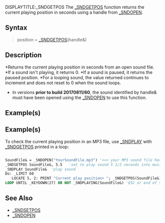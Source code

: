 DISPLAYTITLE:_SNDGETPOS
The [_SNDGETPOS](_SNDGETPOS) function returns the current playing position in seconds using a handle from [_SNDOPEN](_SNDOPEN).


## Syntax

> position = [_SNDGETPOS](_SNDGETPOS)(handle&)


## Description

*Returns the current playing position in seconds from an open sound file.
*If a sound isn't playing, it returns 0.
*If a sound is paused, it returns the paused position.
*For a looping sound, the value returned continues to increment and does not reset to 0 when the sound loops.
* In versions **prior to build 20170811/60**, the sound identified by handle& must have been opened using the [_SNDOPEN](_SNDOPEN) to use this function.


## Example(s)

## Example(s)
 To check the current playing position in an MP3 file, use [_SNDPLAY](_SNDPLAY) with [_SNDGETPOS](_SNDGETPOS) printed in a loop:

```vb

SoundFile& = _SNDOPEN("YourSoundFile.mp3") '<<< your MP3 sound file here!
_SNDSETPOS SoundFile&, 5.5   'set to play sound 5 1/2 seconds into music 
_SNDPLAY SoundFile&  'play sound 
Do: _LIMIT 60     
   LOCATE 5, 2: PRINT "Current play position> "; _SNDGETPOS(SoundFile&)
LOOP UNTIL _KEYDOWN(27) OR NOT _SNDPLAYING(SoundFile&) 'ESC or end of sound exit

```


## See Also

* [_SNDSETPOS](_SNDSETPOS)
* [_SNDOPEN](_SNDOPEN)




